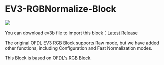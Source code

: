 # EV3-RGBNormalize-Block
![]([[https://drive.google.com/file/d/1m5Z-EWKFkRWFMTIL6rNR5AWjmn-u3WW_/view?usp=sharing](https://lh3.googleusercontent.com/fife/ALs6j_G4SPKzTxLtOmZia3JDm-5xP1__3nBX6zMrBLIWQ39249MSxWkKuLxly0rgjMmJGqmxIfFpJQxL0R56KlmuATePYEOFafK69DNohl6lBRkjKh6lAapZOcyMso9-okL5NphCkOWBOXdu8PgaW7tTaZ59D7wc-5YoAwQy_LSHPhhkLW1gPhxfu-YWX2_nWDtwapfeFDaRL6aXfe1Q7F198BCG9d1m4G_IuVyttpVIGRmJOakkBxn6sNHtJPsTSUOM0XJbpYSq0lUH2Rv311ZeqkzMWB0lP71bYEZFBJpE_6Hed8_KkjaHkhrrmNuwj6p7eNm617SK_rpz4Ld2YLjLR0wFeV8RD5k26j7wV5-W6TH8-H5qa8jSndAHjuIb15oyS-QAoElR3dulfVMt6GJeM2ZQxEH1dxHoeOMuv2fOf0_xDjta47d40LfcREdYNTk4pmqNNa3T7QtJ-3lYTD03mCu88f-omjg8Al5iKckF98WKDTO87k8TZBDeUVUMek-gewI0W-qy0CBu2OEnFVtATPf8rAK9d7hY-JYeUa3YwX3fniEJCOfM3hanSxYuoSBkS1I_5E8UhXfQb3maDUnFOJKf_59s4taIoIk7WBNw_19ous-MoSQMHhWqpWM9XhPN3QdZkD-gndY6U876ZgThQD_GH3S0Jy7sfHtHfpE5P6gKwKmfs6xsLqPfKjFIGQNSvNyhwiMxA3vsw0TY6unyMpLcjaL4j9OVuwsS0nZciQYnuz_FFzwIztBe8IGP89Lba0uFyRG-rClUG8uoFkDwbqGpIBVTMA-M9hxB35OdsM-NFDejWXNw8nQ-vgCW8ZrSRawkjGx8yk_ivcsQmM6VYc9vlktQWxrkU199KUPG4HXgRJT43Qoc1R1fW9zPiEcm1BX1yV_uRGsfwKpIsrhExOemTm-t6kNO8_zNT3pl6qjnFt3sfkKLPHT0J7dEp0TvQ7nn5wMC6GxA_TpSfo3bUE1Tpedj2PLADr4iePN_h5NT40yCrqGXewdZi6kmqc69MwyBzPlr7Z7prXC2clWp5SprC8gc3TRR8CXWHmJp6J1a-brf8IVR2gHHAQlErjOc3tA5w4FD6_H6tZvveLmKJNRkOt9Mco4ocRxEMapwTCP4qe7xz51mclo5nrwpUvluqAbKxay84t7HMuMOxQ2RDEd3w1KUJoSKh6Fa74IVH8VpMmuqWiC9WqQ0tJqKDWoBwWRp8yfdNfT1vVJ9oK5DP8g6H6T6sf5ABNxM6FUmabda94FZWtTZlQuijRmfWjztf6gw1MGvDoxDarzDoTuozBprUXeB2QcjnEYHBnjQDUylXO00HjVjtWQX31J1ZU-NbIL0dQodUNvL-7u-y98t0tX6sGYDdgBO5ptQflfHeFhKfE0i4PFVuDCojLr4tEXx3zQha2f5Jw7ravi6JPiUS9e8QQrq-f1GVFNDB8eeBdfYhZi97FZ09tjYuNC6lsWCC6dhE8K_W1nWIQ_m3eBDCZwI0QXq3HqoXiX1tGLm3oHRTf7lRKT-74WjEvKhR-d00cGOG0m9Rv5ciMbmsMwtbckmPmHbBZDEq9eHC0NuK9bxCbYpH1UxVKAdUq2jCUdoXPISuT5gr1SG2ipCgsy_RjjEQfOlbGURvKk0B549XF1Q5gjHarRD5BQHx_rkuOhvVo6nNtVQf0j-onXiKJwFFMIFfdEYDnlNX35IsfNBc2a4=w1920-h878?auditContext=forDisplay)](https://lh3.google.com/u/3/d/1m5Z-EWKFkRWFMTIL6rNR…Wjmn-u3WW_=w1920-h878-iv1?auditContext=forDisplay))

You can download ev3b file to import this block：[Latest Release](https://github.com/De-Velop/EV3-RGBNormalize-Block/releases/)

The original OFDL EV3 RGB Block supports Raw mode, but we have added other functions, including Configuration and Fast Normalization modes.

This Block is based on [OFDL's RGB Block](https://github.com/a10036gt/EV3-ColorRGBEnhanced-Block).


